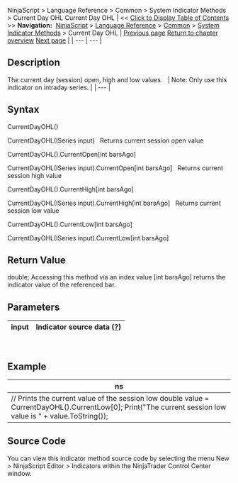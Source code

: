 ﻿
NinjaScript > Language Reference > Common > System Indicator Methods > Current Day OHL
Current Day OHL
| << [Click to Display Table of Contents](current_day_ohl.md) >> **Navigation:**     [NinjaScript](ninjascript.md) > [Language Reference](language_reference_wip.md) > [Common](common.md) > [System Indicator Methods](indicators.md) > Current Day OHL | [Previous page](correlation.md) [Return to chapter overview](indicators.md) [Next page](darvas.md) |
| --- | --- |
## Description
The current day (session) open, high and low values.
 
| Note: Only use this indicator on intraday series. |
| --- |
## 
## Syntax
CurrentDayOHL()  

CurrentDayOHL(ISeries<double> input)
 
Returns current session open value  

CurrentDayOHL().CurrentOpen[int barsAgo]  

CurrentDayOHL(ISeries<double> input).CurrentOpen[int barsAgo]
 
Returns current session high value  

CurrentDayOHL().CurrentHigh[int barsAgo]  

CurrentDayOHL(ISeries<double> input).CurrentHigh[int barsAgo]
 
Returns current session low value  

CurrentDayOHL().CurrentLow[int barsAgo]  

CurrentDayOHL(ISeries<double> input).CurrentLow[int barsAgo]

## Return Value
double; Accessing this method via an index value [int barsAgo] returns the indicator value of the referenced bar.

## Parameters
| input | Indicator source data ([?](valid_input_data_for_indicator.md)) |
| --- | --- |
 
## 
## Example
| ns |
| --- |
| // Prints the current value of the session low double value = CurrentDayOHL().CurrentLow[0]; Print("The current session low value is " + value.ToString()); |

## Source Code
You can view this indicator method source code by selecting the menu New > NinjaScript Editor > Indicators within the NinjaTrader Control Center window.


